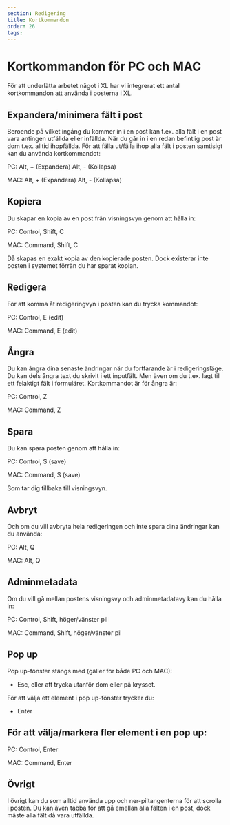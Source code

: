 ```yaml
---
section: Redigering
title: Kortkommandon
order: 26
tags:
---
```


# Kortkommandon för PC och MAC
För att underlätta arbetet något i XL har vi integrerat ett antal kortkommandon att använda i posterna i XL. 

## Expandera/minimera fält i post
Beroende på vilket ingång du kommer in i en post kan t.ex. alla fält i en post vara antingen utfällda eller infällda. När du går in i en redan befintlig post är dom t.ex. alltid ihopfällda. 
För att fälla ut/fälla ihop alla fält i posten samtisigt kan du  använda kortkommandot:

PC: Alt, + (Expandera) 
    Alt,  - (Kollapsa)

MAC: Alt, + (Expandera) 
     Alt, - (Kollapsa)
  
## Kopiera
Du skapar en kopia av en post från visningsvyn genom att hålla in:

PC: Control, Shift, C

MAC: Command, Shift, C

Då skapas en exakt kopia av den kopierade posten. Dock existerar inte posten i systemet förrän du har sparat kopian.

## Redigera
För att komma åt redigeringvyn i posten kan du trycka kommandot: 

PC: Control, E (edit)

MAC: Command, E (edit) 


## Ångra
Du kan ångra dina senaste ändringar när du fortfarande är i redigeringsläge. Du kan dels ångra text du skrivit i ett inputfält. Men även om du t.ex. lagt till ett felaktigt fält i formuläret. Kortkommandot är för ångra är:

PC: Control, Z

MAC: Command, Z

## Spara
Du kan spara posten genom att hålla in:

PC: Control, S (save)

MAC: Command, S (save)

Som tar dig tillbaka till visningsvyn.


## Avbryt
Och om du vill avbryta hela redigeringen och inte spara dina ändringar kan du använda:

PC: Alt, Q

MAC: Alt, Q

## Adminmetadata
Om du vill gå mellan postens visningsvy och adminmetadatavy kan du hålla in:

PC: Control, Shift, höger/vänster pil

MAC: Command, Shift, höger/vänster pil 

## Pop up

Pop up-fönster stängs med (gäller för både PC och MAC): 
  * Esc, eller att trycka utanför dom eller på krysset.

För att välja ett element i pop up-fönster trycker du:
  * Enter 

## För att välja/markera fler element i en pop up:

PC: Control, Enter

MAC: Command, Enter 

## Övrigt
I övrigt kan du som alltid använda upp och ner-piltangenterna för att scrolla i posten. Du kan även tabba för att gå emellan alla fälten i en post, dock måste alla fält då vara utfällda. 
